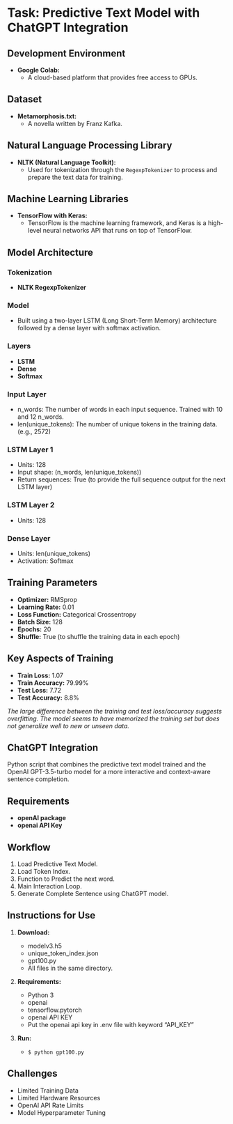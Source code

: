 # Task: Predictive Text Model with ChatGPT Integration

## Development Environment
- **Google Colab:**
  - A cloud-based platform that provides free access to GPUs.

## Dataset
- **Metamorphosis.txt:**
  - A novella written by Franz Kafka.

## Natural Language Processing Library
- **NLTK (Natural Language Toolkit):**
  - Used for tokenization through the `RegexpTokenizer` to process and prepare the text data for training.

## Machine Learning Libraries
- **TensorFlow with Keras:**
  - TensorFlow is the machine learning framework, and Keras is a high-level neural networks API that runs on top of TensorFlow.

## Model Architecture

### Tokenization
- **NLTK RegexpTokenizer**

### Model
- Built using a two-layer LSTM (Long Short-Term Memory) architecture followed by a dense layer with softmax activation.

### Layers
- **LSTM**
- **Dense**
- **Softmax**

### Input Layer
- n_words: The number of words in each input sequence. Trained with 10 and 12 n_words.
- len(unique_tokens): The number of unique tokens in the training data. (e.g., 2572)

### LSTM Layer 1
- Units: 128
- Input shape: (n_words, len(unique_tokens))
- Return sequences: True (to provide the full sequence output for the next LSTM layer)

### LSTM Layer 2
- Units: 128

### Dense Layer
- Units: len(unique_tokens)
- Activation: Softmax

## Training Parameters
- **Optimizer:** RMSprop
- **Learning Rate:** 0.01
- **Loss Function:** Categorical Crossentropy
- **Batch Size:** 128
- **Epochs:** 20
- **Shuffle:** True (to shuffle the training data in each epoch)

## Key Aspects of Training
- **Train Loss:** 1.07
- **Train Accuracy:** 79.99%
- **Test Loss:** 7.72
- **Test Accuracy:** 8.8%

*The large difference between the training and test loss/accuracy suggests overfitting. The model seems to have memorized the training set but does not generalize well to new or unseen data.*

## ChatGPT Integration

Python script that combines the predictive text model trained and the OpenAI GPT-3.5-turbo model for a more interactive and context-aware sentence completion.

## Requirements

- **openAI package**
- **openai API Key**

## Workflow

1. Load Predictive Text Model.
2. Load Token Index.
3. Function to Predict the next word.
4. Main Interaction Loop.
5. Generate Complete Sentence using ChatGPT model.

## Instructions for Use

1. **Download:**
   - modelv3.h5
   - unique_token_index.json
   - gpt100.py
   - All files in the same directory.

2. **Requirements:**
   - Python 3
   - openai
   - tensorflow.pytorch
   - openai API KEY
   - Put the openai api key in .env file with keyword “API_KEY”

3. **Run:**
   - `$ python gpt100.py`

## Challenges
- Limited Training Data
- Limited Hardware Resources
- OpenAI API Rate Limits
- Model Hyperparameter Tuning
